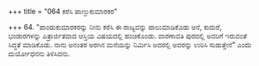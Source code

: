 +++
title = "064 ಕರೆಸಿ ಪಾಣ್ಡುಕುಮಾರಕರ"

+++
64. "ಪಾಂಡುಕುಮಾರಕರನ್ನು ನೀನು ಕರೆಸಿ ಈ ರಾಜ್ಯವನ್ನು ಪಾಲುಮಾಡಿಕೊಡು ಆನೆ, ಕುದುರೆ, ಭಂಡಾರಗಳನ್ನು ಪಿತ್ರಾರ್ಜಿತವಾದ ಆಸ್ತಿಯ ವಿಷಯದಲ್ಲಿ ಹಂಚಿಕೊಂಡು. ವಾರಣಾವತಿ ಪುರದಲ್ಲಿ ಅವರಿಗೆ ಇರುವಂತೆ ಸಿದ್ಧತೆ ಮಾಡಿಕೊಡು. ನಾನು ಅನಂತರ ಅರಗಿನ ಮನೆಯನ್ನು ನಿರ್ಮಿಸಿ ಅದರಲ್ಲಿ ಅವರನ್ನು ಉರಿಸಿ ಸುಡುತ್ತೇನೆ" ಎಂದು ದುರ್ಯೋಧನನು ತಿಳಿಸಿದನು.